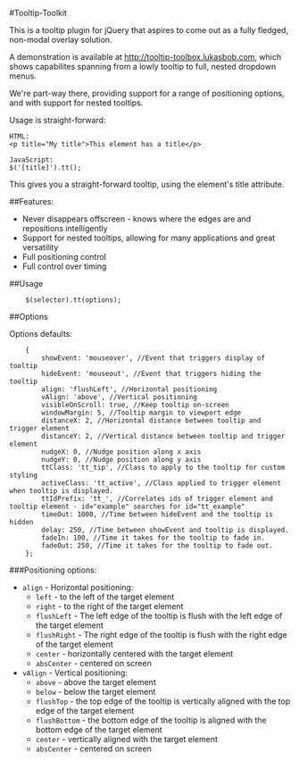#Tooltip-Toolkit

This is a tooltip plugin for jQuery that aspires to come out as a fully fledged, non-modal overlay solution. 

A demonstration is available at http://tooltip-toolbox.lukasbob.com, which shows capabilites spanning from a lowly tooltip to full, nested dropdown menus.

We're part-way there, providing support for a range of positioning options, and with support for nested tooltips.

Usage is straight-forward: 
    
    HTML:
    <p title="My title">This element has a title</p>
    
    JavaScript:
    $('[title]').tt();

This gives you a straight-forward tooltip, using the element's title attribute.

##Features:

* Never disappears offscreen - knows where the edges are and repositions intelligently
* Support for nested tooltips, allowing for many applications and great versatility
* Full positioning control
* Full control over timing

##Usage

		$(selector).tt(options);

##Options

Options defaults:

		{
			showEvent: 'mouseover', //Event that triggers display of tooltip
			hideEvent: 'mouseout', //Event that triggers hiding the tooltip
			align: 'flushLeft', //Horizontal positioning
			vAlign: 'above', //Vertical positioning
			visibleOnScroll: true, //Keep tooltip on-screen
			windowMargin: 5, //Tooltip margin to viewport edge
			distanceX: 2, //Horizontal distance between tooltip and trigger element
			distanceY: 2, //Vertical distance between tooltip and trigger element
			nudgeX: 0, //Nudge position along x axis
			nudgeY: 0, //Nudge position along y axis
			ttClass: 'tt_tip', //Class to apply to the tooltip for custom styling
			activeClass: 'tt_active', //Class applied to trigger element when tooltip is displayed.
			ttIdPrefix: 'tt_', //Correlates ids of trigger element and tooltip element - id="example" searches for id="tt_example"
			timeOut: 1000, //Time between hideEvent and the tooltip is hidden
			delay: 250, //Time between showEvent and tooltip is displayed.
			fadeIn: 100, //Time it takes for the tooltip to fade in.
			fadeOut: 250, //Time it takes for the tooltip to fade out.			
		};

###Positioning options:

* `align` -  Horizontal positioning:
	* `left` - to the left of the target element
	* `right` - to the right of the target element
	* `flushLeft` - The left edge of the tooltip is flush with the left edge of the target element
	* `flushRight` - The right edge of the tooltip is flush with the right edge of the target element
	* `center` - horizontally centered with the target element
	* `absCenter` - centered on screen
* `vAlign` - Vertical positioning:
	* `above` - above the target element
	* `below` - below the target element
	* `flushTop` - the top edge of the tooltip is vertically aligned with the top edge of the target element
	* `flushBottom` - the bottom edge of the tooltip is aligned with the bottom edge of the target element
	* `center` - vertically aligned with the target element	
	* `absCenter` - centered on screen